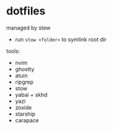 # dotfiles

managed by stew

- run `stow <folder>` to symlink root dir

tools:
- nvim
- ghostty
- atuin 
- ripgrep
- stow
- yabai + skhd
- yazi
- zoxide
- starship
- carapace

